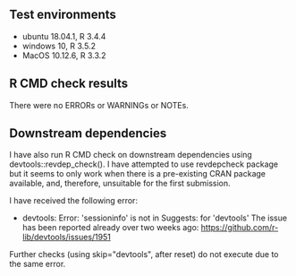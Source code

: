 ## Test environments
* ubuntu 18.04.1, R 3.4.4
* windows 10, R 3.5.2
* MacOS 10.12.6, R 3.3.2
## R CMD check results
There were no ERRORs or WARNINGs or NOTEs. 

## Downstream dependencies
I have also run R CMD check on downstream dependencies using devtools::revdep_check(). I have attempted to use revdepcheck package but it seems to only work when there is a pre-existing CRAN package available, and, therefore, unsuitable for the first submission.

I have received the following error:
* devtools: Error: 'sessioninfo' is not in Suggests: for 'devtools'
 The issue has been reported already over two weeks ago:
 https://github.com/r-lib/devtools/issues/1951

Further checks (using skip="devtools", after reset) do not execute due to the same error.
